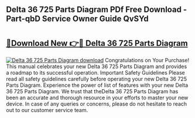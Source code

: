 ## Delta 36 725 Parts Diagram PDf Free Download - Part-qbD Service Owner Guide QvSYd

# <h2><a href="http://dfpemhu.blite.top/?on=Delta+36+725+Parts+Diagram">🔗Download New 👉🔴 Delta 36 725 Parts Diagram</a></h2>

[![Delta 36 725 Parts Diagram download](https://i.imgur.com/lujVjoI.png)](http://dfpemhu.blite.top/?on=Delta+36+725+Parts+Diagram)
Congratulations on Your Purchase! This manual celebrates your new Delta 36 725 Parts Diagram and provides a roadmap to its successful operation. Important Safety Guidelines Please read all safety guidelines carefully before operating your new Delta 36 725 Parts Diagram. Experience the power of list of features with your new Delta 36 725 Parts Diagram. We trust that theDelta 36 725 Parts Diagram has been an accurate and thorough resource in your efforts to master your new device. In case of any queries or concerns, please do not hesitate to reach out to our customer service team.
